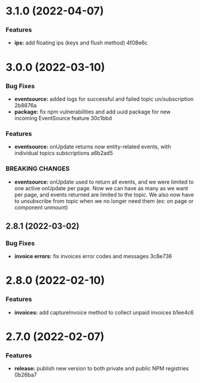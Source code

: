 # 3.1.0 (2022-04-07)


### Features

* **ips:** add floating ips (keys and flush method) 4f08e6c

# 3.0.0 (2022-03-10)


### Bug Fixes

* **eventsource:** added logs for successful and failed topic un/subscription 2b8876a
* **package:** fix npm vulnerabilities and add uuid package for new incoming EventSource feature 30c1bbd


### Features

* **eventsource:** onUpdate returns now entity-related events, with individual topics subscriptions a6b2ad5


### BREAKING CHANGES

* **eventsource:** onUpdate used to return all events, and we were limited to one active onUpdate per
page. Now we can have as many as we want per page, and events returned are limited to the topic. We
also now have to unsubscribe from topic when we no longer need them (ex: on page or component
unmount)

## 2.8.1 (2022-03-02)


### Bug Fixes

* **invoice errors:** fix invoices error codes and messages 3c8e736

# 2.8.0 (2022-02-10)


### Features

* **invoices:** add captureInvoice method to collect unpaid invoices b1ee4c6

# 2.7.0 (2022-02-07)


### Features

* **release:** publish new version to both private and public NPM registries 0b26ba7
